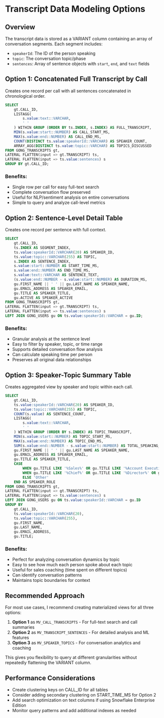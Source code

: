# Transcript Data Modeling Options

## Overview
The transcript data is stored as a VARIANT column containing an array of conversation segments. Each segment includes:
- `speakerId`: The ID of the person speaking
- `topic`: The conversation topic/phase
- `sentences`: Array of sentence objects with `start`, `end`, and `text` fields

## Option 1: Concatenated Full Transcript by Call
Creates one record per call with all sentences concatenated in chronological order.

```sql
SELECT 
    gt.CALL_ID,
    LISTAGG(
        s.value:text::VARCHAR, 
        ' '
    ) WITHIN GROUP (ORDER BY ts.INDEX, s.INDEX) AS FULL_TRANSCRIPT,
    MIN(s.value:start::NUMBER) AS CALL_START_MS,
    MAX(s.value:end::NUMBER) AS CALL_END_MS,
    COUNT(DISTINCT ts.value:speakerId::VARCHAR) AS SPEAKER_COUNT,
    ARRAY_AGG(DISTINCT ts.value:topic::VARCHAR) AS TOPICS_DISCUSSED
FROM GONG_TRANSCRIPTS gt,
LATERAL FLATTEN(input => gt.TRANSCRIPT) ts,
LATERAL FLATTEN(input => ts.value:sentences) s
GROUP BY gt.CALL_ID;
```

### Benefits:
- Single row per call for easy full-text search
- Complete conversation flow preserved
- Useful for NLP/sentiment analysis on entire conversations
- Simple to query and analyze call-level metrics

## Option 2: Sentence-Level Detail Table
Creates one record per sentence with full context.

```sql
SELECT 
    gt.CALL_ID,
    ts.INDEX AS SEGMENT_INDEX,
    ts.value:speakerId::VARCHAR(20) AS SPEAKER_ID,
    ts.value:topic::VARCHAR(255) AS TOPIC,
    s.INDEX AS SENTENCE_INDEX,
    s.value:start::NUMBER AS START_TIME_MS,
    s.value:end::NUMBER AS END_TIME_MS,
    s.value:text::VARCHAR AS SENTENCE_TEXT,
    (s.value:end::NUMBER - s.value:start::NUMBER) AS DURATION_MS,
    gu.FIRST_NAME || ' ' || gu.LAST_NAME AS SPEAKER_NAME,
    gu.EMAIL_ADDRESS AS SPEAKER_EMAIL,
    gu.TITLE AS SPEAKER_TITLE,
    gu.ACTIVE AS SPEAKER_ACTIVE
FROM GONG_TRANSCRIPTS gt,
LATERAL FLATTEN(input => gt.TRANSCRIPT) ts,
LATERAL FLATTEN(input => ts.value:sentences) s
LEFT JOIN GONG_USERS gu ON ts.value:speakerId::VARCHAR = gu.ID;
```

### Benefits:
- Granular analysis at the sentence level
- Easy to filter by speaker, topic, or time range
- Supports detailed conversation flow analysis
- Can calculate speaking time per person
- Preserves all original data relationships

## Option 3: Speaker-Topic Summary Table
Creates aggregated view by speaker and topic within each call.

```sql
SELECT 
    gt.CALL_ID,
    ts.value:speakerId::VARCHAR(20) AS SPEAKER_ID,
    ts.value:topic::VARCHAR(255) AS TOPIC,
    COUNT(s.value) AS SENTENCE_COUNT,
    LISTAGG(
        s.value:text::VARCHAR, 
        ' '
    ) WITHIN GROUP (ORDER BY s.INDEX) AS TOPIC_TRANSCRIPT,
    MIN(s.value:start::NUMBER) AS TOPIC_START_MS,
    MAX(s.value:end::NUMBER) AS TOPIC_END_MS,
    SUM(s.value:end::NUMBER - s.value:start::NUMBER) AS TOTAL_SPEAKING_TIME_MS,
    gu.FIRST_NAME || ' ' || gu.LAST_NAME AS SPEAKER_NAME,
    gu.EMAIL_ADDRESS AS SPEAKER_EMAIL,
    gu.TITLE AS SPEAKER_TITLE,
    CASE 
        WHEN gu.TITLE LIKE '%Sales%' OR gu.TITLE LIKE '%Account Executive%' THEN 'Sales'
        WHEN gu.TITLE LIKE '%Chief%' OR gu.TITLE LIKE '%Director%' OR gu.TITLE LIKE '%VP%' THEN 'Customer'
        ELSE 'Other'
    END AS SPEAKER_ROLE
FROM GONG_TRANSCRIPTS gt,
LATERAL FLATTEN(input => gt.TRANSCRIPT) ts,
LATERAL FLATTEN(input => ts.value:sentences) s
LEFT JOIN GONG_USERS gu ON ts.value:speakerId::VARCHAR = gu.ID
GROUP BY 
    gt.CALL_ID,
    ts.value:speakerId::VARCHAR(20),
    ts.value:topic::VARCHAR(255),
    gu.FIRST_NAME,
    gu.LAST_NAME,
    gu.EMAIL_ADDRESS,
    gu.TITLE;
```

### Benefits:
- Perfect for analyzing conversation dynamics by topic
- Easy to see how much each person spoke about each topic
- Useful for sales coaching (time spent on different topics)
- Can identify conversation patterns
- Maintains topic boundaries for context

## Recommended Approach

For most use cases, I recommend creating materialized views for all three options:

1. **Option 1** as `MV_CALL_TRANSCRIPTS` - For full-text search and call summaries
2. **Option 2** as `MV_TRANSCRIPT_SENTENCES` - For detailed analysis and ML features
3. **Option 3** as `MV_SPEAKER_TOPICS` - For conversation analytics and coaching

This gives you flexibility to query at different granularities without repeatedly flattening the VARIANT column.

## Performance Considerations

- Create clustering keys on CALL_ID for all tables
- Consider adding secondary clustering on START_TIME_MS for Option 2
- Add search optimization on text columns if using Snowflake Enterprise Edition
- Monitor query patterns and add additional indexes as needed
